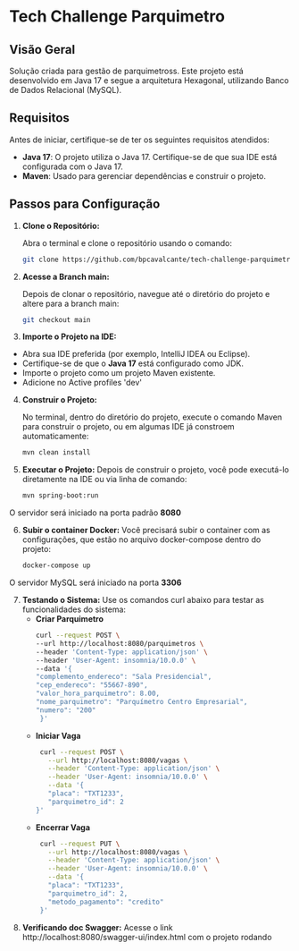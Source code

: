 # Tech Challenge Parquimetro

## Visão Geral

Solução criada para gestão de parquimetross. Este projeto está desenvolvido em Java 17 e segue a arquitetura Hexagonal, utilizando Banco de Dados Relacional (MySQL).

## Requisitos

Antes de iniciar, certifique-se de ter os seguintes requisitos atendidos:

- **Java 17**: O projeto utiliza o Java 17. Certifique-se de que sua IDE está configurada com o Java 17.
- **Maven**: Usado para gerenciar dependências e construir o projeto.

## Passos para Configuração

1. **Clone o Repositório:**

   Abra o terminal e clone o repositório usando o comando:

   ```bash
   git clone https://github.com/bpcavalcante/tech-challenge-parquimetro.git

2. **Acesse a Branch main:**

   Depois de clonar o repositório, navegue até o diretório do projeto e altere para a branch main:

   ```bash
   git checkout main

3. **Importe o Projeto na IDE:**

- Abra sua IDE preferida (por exemplo, IntelliJ IDEA ou Eclipse).
- Certifique-se de que o **Java 17** está configurado como JDK.
- Importe o projeto como um projeto Maven existente.
- Adicione no Active profiles 'dev' 

4. **Construir o Projeto:**

   No terminal, dentro do diretório do projeto, execute o comando Maven para construir o projeto, ou em algumas IDE já constroem automaticamente:

   ```bash
   mvn clean install

5. **Executar o Projeto:**
   Depois de construir o projeto, você pode executá-lo diretamente na IDE ou via linha de comando:
   ```bash
   mvn spring-boot:run

  O servidor será iniciado na porta padrão **8080**


6. **Subir o container Docker:**
   Você precisará subir o container com as configurações, que estão no arquivo docker-compose dentro do projeto:
   ```bash
   docker-compose up

  O servidor MySQL será iniciado na porta **3306**
  

7. **Testando o Sistema:**
   Use os comandos curl abaixo para testar as funcionalidades do sistema:
   - **Criar Parquimetro**
     ```bash
     curl --request POST \
     --url http://localhost:8080/parquimetros \
     --header 'Content-Type: application/json' \
     --header 'User-Agent: insomnia/10.0.0' \
     --data '{
     "complemento_endereco": "Sala Presidencial",
     "cep_endereco": "55667-890",
     "valor_hora_parquimetro": 8.00,
     "nome_parquimetro": "Parquímetro Centro Empresarial",
     "numero": "200"
      }'
   - **Iniciar Vaga**
     ```bash
      curl --request POST \
        --url http://localhost:8080/vagas \
        --header 'Content-Type: application/json' \
        --header 'User-Agent: insomnia/10.0.0' \
        --data '{
        "placa": "TXT1233",
        "parquimetro_id": 2
     }'
   - **Encerrar Vaga**
     ```bash
      curl --request PUT \
        --url http://localhost:8080/vagas \
        --header 'Content-Type: application/json' \
        --header 'User-Agent: insomnia/10.0.0' \
        --data '{
      	"placa": "TXT1233",
      	"parquimetro_id": 2,
      	"metodo_pagamento": "credito"
      }'
8. **Verificando doc Swagger:**
   Acesse o link http://localhost:8080/swagger-ui/index.html com o projeto rodando
